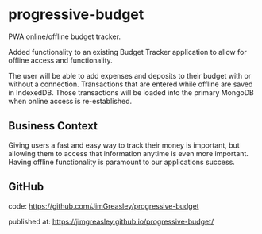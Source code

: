 # progressive-budget
PWA online/offline budget tracker.

Added functionality to an existing Budget Tracker application to allow for offline access and functionality.

The user will be able to add expenses and deposits to their budget with or without a connection. Transactions that are entered while offline are saved in IndexedDB. Those transactions will be loaded into the primary MongoDB when online access is re-established.

## Business Context

Giving users a fast and easy way to track their money is important, but allowing them to access that information anytime is even more important. Having offline functionality is paramount to our applications success.

## GitHub

code: https://github.com/JimGreasley/progressive-budget

published at: https://jimgreasley.github.io/progressive-budget/
